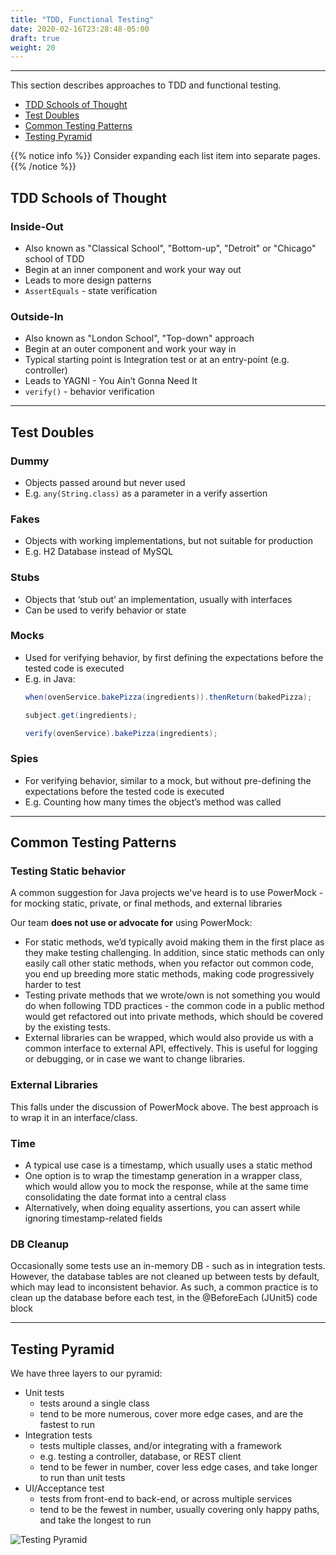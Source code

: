 ```yaml
---
title: "TDD, Functional Testing"
date: 2020-02-16T23:28:48-05:00
draft: true
weight: 20
---
```


---

This section describes approaches to TDD and functional testing.

- [TDD Schools of Thought](#tdd-schools-of-thought)
- [Test Doubles](#test-doubles)
- [Common Testing Patterns](#common-testing-patterns)
- [Testing Pyramid](#testing-pyramid)

{{% notice info %}}
Consider expanding each list item into separate pages.
{{% /notice %}}

## TDD Schools of Thought

### Inside-Out 
- Also known as "Classical School", "Bottom-up", "Detroit" or "Chicago" school of TDD
- Begin at an inner component and work your way out
- Leads to more design patterns
- `AssertEquals` - state verification

### Outside-In
- Also known as "London School", "Top-down" approach
- Begin at an outer component and work your way in
- Typical starting point is Integration test or at an entry-point (e.g. controller)
- Leads to YAGNI - You Ain’t Gonna Need It
- `verify()` - behavior verification

---

## Test Doubles

### Dummy
- Objects passed around but never used
- E.g. `any(String.class)` as a parameter in a verify assertion

### Fakes
- Objects with working implementations, but not suitable for production
- E.g. H2 Database instead of MySQL

### Stubs
- Objects that ‘stub out’ an implementation, usually with interfaces
- Can be used to verify behavior or state

### Mocks
- Used for verifying behavior, by first defining the expectations before the tested code is executed
- E.g. in Java:
    ```java 
    when(ovenService.bakePizza(ingredients)).thenReturn(bakedPizza);
    
    subject.get(ingredients);
    
    verify(ovenService).bakePizza(ingredients);
    ```

### Spies
- For verifying behavior, similar to a mock, but without pre-defining the expectations before the tested code is executed
- E.g. Counting how many times the object’s method was called

---

## Common Testing Patterns

### Testing Static behavior

A common suggestion for Java projects we've heard is to use PowerMock - for mocking static, private, or final methods, and external libraries

Our team __does not use or advocate for__ using PowerMock:
- For static methods, we’d typically avoid making them in the first place as they make testing challenging. 
  In addition, since static methods can only easily call other static methods, when you refactor out common code, 
  you end up breeding more static methods, making code progressively harder to test
- Testing private methods that we wrote/own is not something you would do when following 
  TDD practices - the common code in a public method would get refactored out into private methods, 
  which should be covered by the existing tests.
- External libraries can be wrapped, which would also provide us with a common interface to external API, effectively. 
  This is useful for logging or debugging, or in case we want to change libraries.

### External Libraries

This falls under the discussion of PowerMock above. The best approach is to wrap it in an interface/class.

### Time
- A typical use case is a timestamp, which usually uses a static method
- One option is to wrap the timestamp generation in a wrapper class, which would allow you to mock the response, 
  while at the same time consolidating the date format into a central class
- Alternatively, when doing equality assertions, you can assert while ignoring timestamp-related fields

### DB Cleanup
Occasionally some tests use an in-memory DB - such as in integration tests. 
However, the database tables are not cleaned up between tests by default, which may lead to inconsistent behavior. 
As such, a common practice is to clean up the database before each test, in the @BeforeEach (JUnit5) code block

---

## Testing Pyramid

We have three layers to our pyramid:
- Unit tests 
    - tests around a single class
    - tend to be more numerous, cover more edge cases, and are the fastest to run
- Integration tests 
    - tests multiple classes, and/or integrating with a framework
    - e.g. testing a controller, database, or REST client
    - tend to be fewer in number, cover less edge cases, and take longer to run than unit tests
- UI/Acceptance test
    - tests from front-end to back-end, or across multiple services
    - tend to be the fewest in number, usually covering only happy paths, and take the longest to run

<!-- Add the query param width=100%, otherwise header links break -->
![Testing Pyramid](/images/dev-practices/functional-testing/testing-pyramid.svg?width=100%)
